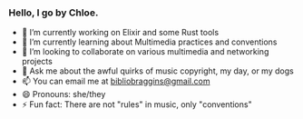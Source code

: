 ### Hello, I go by Chloe. 

- 🔭 I’m currently working on Elixir and some Rust tools
- 🌱 I’m currently learning about Multimedia practices and conventions
- 👯 I’m looking to collaborate on various multimedia and networking projects
- 💬 Ask me about the awful quirks of music copyright, my day, or my dogs
- 📫 You can email me at bibliobraggins@gmail.com
- 😄 Pronouns: she/they
- ⚡ Fun fact: There are not "rules" in music, only "conventions"


